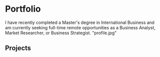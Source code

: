  # Portfolio
I have recently completed a Master's degree in International Business and am currently seeking full-time remote opportunities as a Business Analyst, Market Researcher, or Business Strategist.
"profile.jpg"
## Projects


